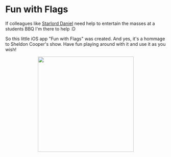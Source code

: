 # Fun with Flags
If colleagues like [Starlord Daniel](https://github.com/starlord-daniel) need help to entertain the masses at a students BBQ I'm there to help :D 

So this little iOS app "Fun with Flags" was created. And yes, it's a hommage to Sheldon Cooper's show. Have fun playing around with it and use it as you wish!

<p align="center">
<img src="https://dl.dropboxusercontent.com/s/ri8xtjlap6qc4fq/funwithflags.PNG" width="300">
</p>
